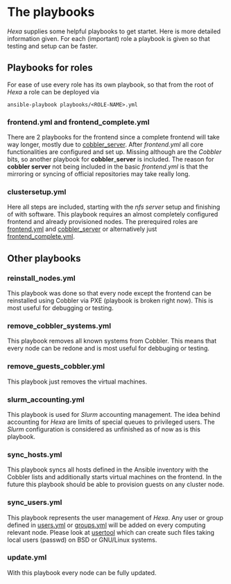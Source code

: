 # The playbooks 
*Hexa* supplies some helpful playbooks to get startet. Here is more detailed information given. For each (important) role a playbook is given so that testing and setup can be faster.

## Playbooks for roles
For ease of use every role has its own playbook, so that from the root of *Hexa* a role can be deployed via
```
ansible-playbook playbooks/<ROLE-NAME>.yml
```

### frontend.yml and frontend_complete.yml
There are 2 playbooks for the frontend since a complete frontend will take way longer, mostly due to [cobbler_server](cobbler_server.yml). After *frontend.yml* all core functionalities are configured and set up. Missing although are the *Cobbler* bits, so another playbook for **cobbler**_**server** is included. The reason for **cobbler server** not being included in the basic *frontend.yml* is that the mirroring or syncing of official repositories may take really long.

### clustersetup.yml
Here all steps are included, starting with the *nfs server* setup and finishing of with software. This playbook requires an almost completely configured frontend and already provisioned nodes. The prerequired roles are [frontend.yml](frontend.yml) and [cobbler_server](cobbler_server) or alternatively just [frontend_complete.yml](frontend_complete.yml).

## Other playbooks
### reinstall_nodes.yml
This playbook was done so that every node except the frontend can be reinstalled using Cobbler via PXE (playbook is broken right now). This is most useful for debugging or testing.
### remove_cobbler_systems.yml
This playbook removes all known systems from Cobbler. This means that every node can be redone and is most useful for debbuging or testing.
### remove_guests_cobbler.yml
This playbook just removes the virtual machines.
### slurm_accounting.yml
This playbook is used for *Slurm* accounting management. The idea behind accounting for *Hexa* are limits of special queues to privileged users. The *Slurm* configuration is considered as unfinished as of now as is this playbook.
### sync_hosts.yml
This playbook syncs all hosts defined in the Ansible inventory with the Cobbler lists and additionally starts virtual machines on the frontend. In the future this playbook should be able to provision guests on any cluster node.
### sync_users.yml
This playbook represents the user management of *Hexa*. Any user or group defined in [users.yml](../users_example.yml) or [groups.yml](../groups_example.yml) will be added on every computing relevant node. Please look at [usertool](https://github.com/AnKosteck/usertool) which can create such files taking local users (passwd) on BSD or GNU/Linux systems.
### update.yml
With this playbook every node can be fully updated.
